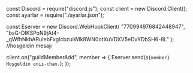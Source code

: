 const Discord = require("discord.js");
const client = new Discord.Client();
const ayarlar = require("./ayarlar.json");

const Eserver = new Discord.WebHookClient(
  "770994976842448947",
  "bsG-DIKSPoN9jAt4-_qWfhNkbARuIebFxgIcbzuiWlk8WN0otXuVDXV5eDvYDbSH6-8L"
); //hosgeldin mesajı

client.on("guildMemberAdd", member => {
  Eserver.send(`${member} Hoşgeldin onii-chan.`);
});
